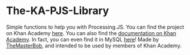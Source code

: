 # The-KA-PJS-Library
Simple functions to help you with Processing.JS.
You can find the project on Khan Academy [here](https://www.khanacademy.org/computer-programming/the-khan-academy-pjs-library/4781890056290304). You can also find the [documentation on Khan Academy](https://www.khanacademy.org/computer-programming/the-ka-pjs-library-documentation/4621167816671232). In fact, you can even find it in MySQL [here](./Documentation)!
Made by [TheMasterBob](https://www.khanacademy.org/profile/TheMasterBob), and intended to be used by members of Khan Academy.
